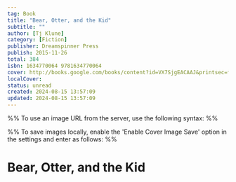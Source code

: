 ```yaml
---
tag: Book
title: "Bear, Otter, and the Kid"
subtitle: ""
author: [Tj Klune]
category: [Fiction]
publisher: Dreamspinner Press
publish: 2015-11-26
total: 384
isbn: 1634770064 9781634770064
cover: http://books.google.com/books/content?id=VX7SjgEACAAJ&printsec=frontcover&img=1&zoom=1&source=gbs_api
localCover: 
status: unread
created: 2024-08-15 13:57:09
updated: 2024-08-15 13:57:09
---
```


%% To use an image URL from the server, use the following syntax: %%


%% To save images locally, enable the 'Enable Cover Image Save' option in the settings and enter as follows: %%


# Bear, Otter, and the Kid